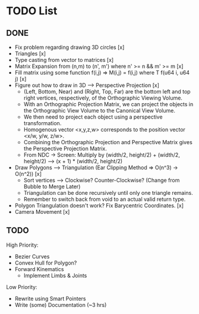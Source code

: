 # TODO List

## DONE
- Fix problem regarding drawing 3D circles [x]
- Triangles [x]
- Type casting from vector to matrices [x]
- Matrix Expansion from (n,m) to (n', m') where n' >= n && m' >= m [x]
- Fill matrix using some function f(i,j) => M(i,j) = f(i,j) where T f(u64 i, u64 j) [x]
- Figure out how to draw in 3D --> Perspective Projection [x]
    - (Left, Bottom, Near) and (Right, Top, Far) are the bottom left and top right vertices, respectively, of the Orthographic Viewing Volume.
    - With an Orthographic Projection Matrix, we can project the objects in the Orthographic View Volume to the Canonical View Volume.
    - We then need to project each object using a perspective transformation.
    - Homogenous vector <x,y,z,w> corresponds to the position vector <x/w, y/w, z/w>.
    - Combining the Orthographic Projection and Perspective Matrix gives the Perspective Projection Matrix.
    - From NDC -> Screen: Multiply by (width/2, height/2) + (width/2, height/2) --> (x + 1) * (width/2, height/2)
- Draw Polygons --> Triangulation (Ear Clipping Method => O(n^3) -> O(n^2)) [x]
    - Sort vertices --> Clockwise? Counter-Clockwise? (Change from Bubble to Merge Later)
    - Triangulation can be done recursively until only one triangle remains.
    - Remember to switch back from void to an actual valid return type.
- Polygon Triangulation doesn't work? Fix Barycentric Coordinates. [x]
- Camera Movement [x]

## TODO
High Priority:
- Bezier Curves 
- Convex Hull for Polygon?
- Forward Kinematics
    - Implement Limbs & Joints

Low Priority:
- Rewrite using Smart Pointers
- Write (some) Documentation (~3 hrs)
